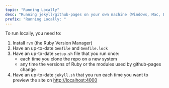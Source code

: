```yaml
---
topic: "Running Locally"
desc: "Running jekyll/github-pages on your own machine (Windows, Mac, Linux) to see errors, test, and stage a website"
prefix: "Running Locally: "
---
```


To run locally, you need to:

1. Install `rvm` (the Ruby Version Manager)
2. Have an up-to-date `Gemfile` and `Gemfile.lock`
3. Have an up-to-date `setup.sh` file that you run once:
   * each time you clone the repo on a new system
   * any time the versions of Ruby or the modules used by github-pages change
4. Have an up-to-date `jekyll.sh` that you run each time you want to preview the site on <http://localhost:4000>

